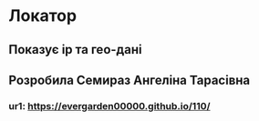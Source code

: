 # Локатор
## Показує ip та гео-дані
## Розробила Семираз Ангеліна Тарасівна
### ur1: https://evergarden00000.github.io/110/
